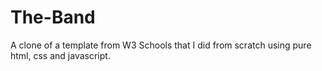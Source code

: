 # The-Band
A clone of a template from W3 Schools that I did from scratch using pure html, css and javascript. 



